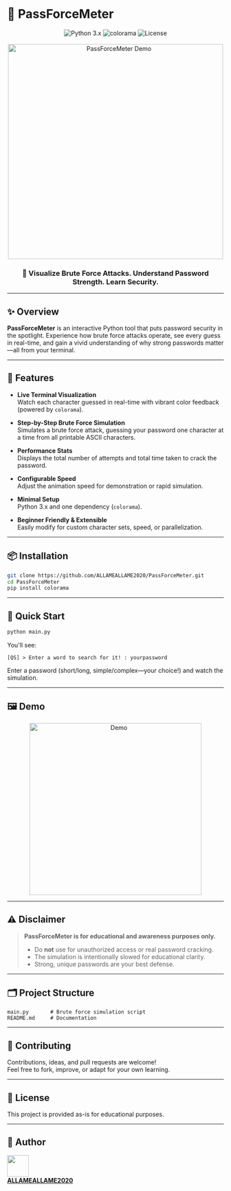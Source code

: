 # 🚀 PassForceMeter

<div align="center">
  <img src="https://img.shields.io/badge/python-3.x-blue.svg" alt="Python 3.x">
  <img src="https://img.shields.io/pypi/v/colorama.svg" alt="colorama">
  <img src="https://img.shields.io/badge/license-Educational-lightgrey.svg" alt="License">
  <br><br>
  <img src="https://user-images.githubusercontent.com/ALLAMEALLAME2020/placeholder-demo.gif" alt="PassForceMeter Demo" width="500"/>
  <br>
  <h3>🔐 Visualize Brute Force Attacks. Understand Password Strength. Learn Security.</h3>
</div>

---

## ✨ Overview

**PassForceMeter** is an interactive Python tool that puts password security in the spotlight. Experience how brute force attacks operate, see every guess in real-time, and gain a vivid understanding of why strong passwords matter—all from your terminal.

---

## 🎯 Features

- **Live Terminal Visualization**  
  Watch each character guessed in real-time with vibrant color feedback (powered by `colorama`).

- **Step-by-Step Brute Force Simulation**  
  Simulates a brute force attack, guessing your password one character at a time from all printable ASCII characters.

- **Performance Stats**  
  Displays the total number of attempts and total time taken to crack the password.

- **Configurable Speed**  
  Adjust the animation speed for demonstration or rapid simulation.

- **Minimal Setup**  
  Python 3.x and one dependency (`colorama`).

- **Beginner Friendly & Extensible**  
  Easily modify for custom character sets, speed, or parallelization.

---

## 📦 Installation

```bash
git clone https://github.com/ALLAMEALLAME2020/PassForceMeter.git
cd PassForceMeter
pip install colorama
```

---

## 🚀 Quick Start

```bash
python main.py
```

You'll see:

```
[QS] > Enter a word to search for it! : yourpassword
```

Enter a password (short/long, simple/complex—your choice!) and watch the simulation.

---

## 🖼️ Demo

<!-- Replace the below with an actual demo GIF or screenshot if available -->
<p align="center">
  <img src="https://user-images.githubusercontent.com/ALLAMEALLAME2020/placeholder-demo.gif" alt="Demo" width="400"/>
</p>

---

## ⚠️ Disclaimer

> **PassForceMeter is for educational and awareness purposes only.**
>
> - Do **not** use for unauthorized access or real password cracking.
> - The simulation is intentionally slowed for educational clarity.
> - Strong, unique passwords are your best defense.

---

## 🗂️ Project Structure

```
main.py       # Brute force simulation script
README.md     # Documentation
```

---

## 🤝 Contributing

Contributions, ideas, and pull requests are welcome!  
Feel free to fork, improve, or adapt for your own learning.

---

## 📝 License

This project is provided as-is for educational purposes.

---

## 👤 Author

<p align="left">
  <a href="https://github.com/ALLAMEALLAME2020">
    <img src="https://avatars.githubusercontent.com/ALLAMEALLAME2020" width="50" />
    <br>
    <b>ALLAMEALLAME2020</b>
  </a>
</p>
